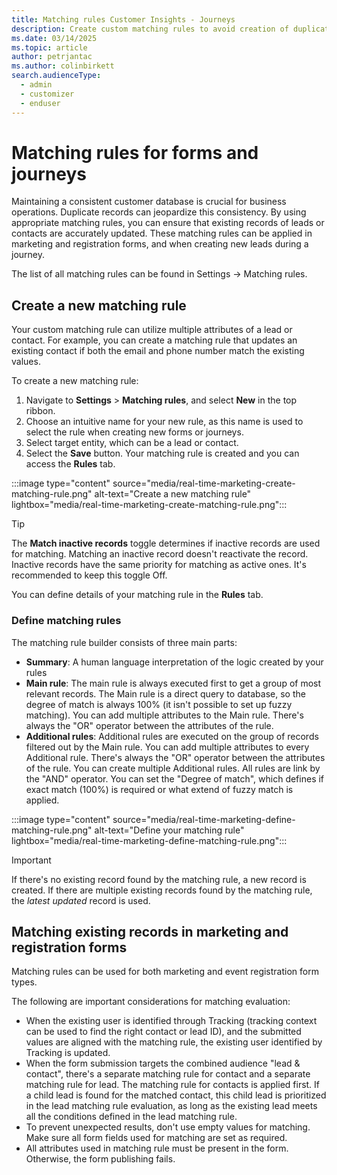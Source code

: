 ```yaml
---
title: Matching rules Customer Insights - Journeys
description: Create custom matching rules to avoid creation of duplicate records in forms and journeys
ms.date: 03/14/2025
ms.topic: article
author: petrjantac
ms.author: colinbirkett
search.audienceType: 
  - admin
  - customizer
  - enduser
---
```


# Matching rules for forms and journeys

Maintaining a consistent customer database is crucial for business operations. Duplicate records can jeopardize this consistency. By using appropriate matching rules, you can ensure that existing records of leads or contacts are accurately updated. These matching rules can be applied in marketing and registration forms, and when creating new leads during a journey.

The list of all matching rules can be found in Settings -> Matching rules.

## Create a new matching rule

Your custom matching rule can utilize multiple attributes of a lead or contact. For example, you can create a matching rule that updates an existing contact if both the email and phone number match the existing values.

To create a new matching rule:

1. Navigate to **Settings** > **Matching rules**, and select **New** in the top ribbon.
1. Choose an intuitive name for your new rule, as this name is used to select the rule when creating new forms or journeys. 
1. Select target entity, which can be a lead or contact.
1. Select the **Save** button. Your matching rule is created and you can access the **Rules** tab.

:::image type="content" source="media/real-time-marketing-create-matching-rule.png" alt-text="Create a new matching rule" lightbox="media/real-time-marketing-create-matching-rule.png":::

 > [!TIP]
 > The **Match inactive records** toggle determines if inactive records are used for matching. Matching an inactive record doesn't reactivate the record. Inactive records have the same priority for matching as active ones. It's recommended to keep this toggle Off.

You can define details of your matching rule in the **Rules** tab.

### Define matching rules

The matching rule builder consists of three main parts:

- **Summary**: A human language interpretation of the logic created by your rules
- **Main rule**: The main rule is always executed first to get a group of most relevant records. The Main rule is a direct query to database, so the degree of match is always 100% (it isn't possible to set up fuzzy matching). You can add multiple attributes to the Main rule. There's always the "OR" operator between the attributes of the rule.
- **Additional rules**: Additional rules are executed on the group of records filtered out by the Main rule. You can add multiple attributes to every Additional rule. There's always the "OR" operator between the attributes of the rule. You can create multiple Additional rules. All rules are link by the "AND" operator. You can set the "Degree of match", which defines if exact match (100%) is required or what extend of fuzzy match is applied.

:::image type="content" source="media/real-time-marketing-define-matching-rule.png" alt-text="Define your matching rule" lightbox="media/real-time-marketing-define-matching-rule.png":::

> [!IMPORTANT]
> If there's no existing record found by the matching rule, a new record is created. If there are multiple existing records found by the matching rule, the *latest updated* record is used.

## Matching existing records in marketing and registration forms

Matching rules can be used for both marketing and event registration form types.

The following are important considerations for matching evaluation:

- When the existing user is identified through Tracking (tracking context can be used to find the right contact or lead ID), and the submitted values are aligned with the matching rule, the existing user identified by Tracking is updated.
- When the form submission targets the combined audience "lead & contact", there's a separate matching rule for contact and a separate matching rule for lead. The matching rule for contacts is applied first. If a child lead is found for the matched contact, this child lead is prioritized in the lead matching rule evaluation, as long as the existing lead meets all the conditions defined in the lead matching rule.
- To prevent unexpected results, don't use empty values for matching. Make sure all form fields used for matching are set as required.
- All attributes used in matching rule must be present in the form. Otherwise, the form publishing fails.
